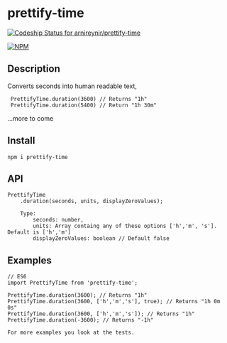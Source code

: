# prettify-time
[ ![Codeship Status for arnireynir/prettify-time](https://codeship.com/projects/fcf26af0-f28d-0133-1d88-521033f49c46/status?branch=master)](https://codeship.com/projects/149505)

[![NPM](https://nodei.co/npm/prettify-time.png)](https://nodei.co/npm/prettify-time/)

## Description
 Converts seconds into human readable text,
 
 
     PrettifyTime.duration(3600) // Returns "1h"
     PrettifyTime.duration(5400) // Return "1h 30m"
 ...more to come

## Install
    npm i prettify-time
    
## API
    PrettifyTime
        .duration(seconds, units, displayZeroValues);

        Type:
            seconds: number,
            units: Array containg any of these options ['h','m', 's']. Default is ['h','m']
            displayZeroValues: boolean // Default false

## Examples
    // ES6
    import PrettifyTime from 'prettify-time';
    
    PrettifyTime.duration(3600); // Returns "1h"
    PrettifyTime.duration(3600, ['h','m','s'], true); // Returns "1h 0m 0s"
    PrettifyTime.duration(3600, ['h','m','s']); // Returns "1h"
    PrettifyTime.duration(-3600); // Returns "-1h"
    
    For more examples you look at the tests.
